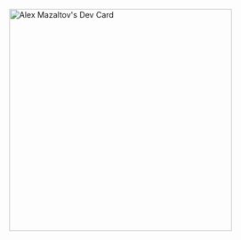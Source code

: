 <a href="https://app.daily.dev/alexmazaltov"><img src="https://api.daily.dev/devcards/d4e837bf414b47beb4353be708d33306.png?r=nld" width="400" alt="Alex Mazaltov's Dev Card"/></a>
